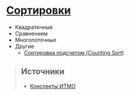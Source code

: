 # [Сортировки](#multithreading-term)

- Квадратичные
- Сравнением
- Многопоточные
- Другие
  - [Сортировка подсчетом (Counting Sort)](counting-sort.md)

> ## Источники
>- <t id="f1">[Конспекты ИТМО](http://neerc.ifmo.ru/wiki/index.php?title=%D0%90%D0%BB%D0%B3%D0%BE%D1%80%D0%B8%D1%82%D0%BC%D1%8B_%D0%B8_%D1%81%D1%82%D1%80%D1%83%D0%BA%D1%82%D1%83%D1%80%D1%8B_%D0%B4%D0%B0%D0%BD%D0%BD%D1%8B%D1%85#.D0.A1.D0.BE.D1.80.D1.82.D0.B8.D1.80.D0.BE.D0.B2.D0.BA.D0.B8)</t>